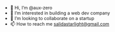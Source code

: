 - 👋 Hi, I’m @aux-zero
- 👀 I’m interested in building a web dev company
- 💞️ I’m looking to collaborate on a startup
- 📫 How to reach me salidastarlight@gmail.com

<!---
aux-zero/aux-zero is a ✨ special ✨ repository because its `README.md` (this file) appears on your GitHub profile.
You can click the Preview link to take a look at your changes.
--->
